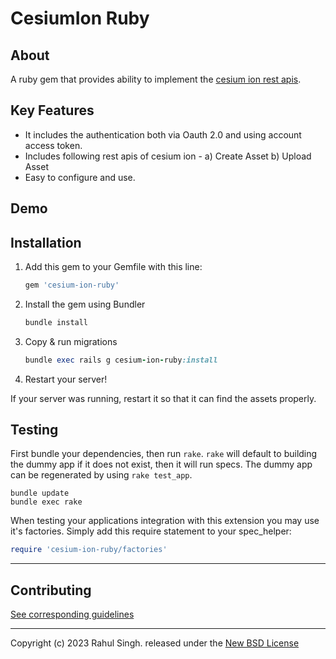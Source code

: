 <!-- Write your README.md file. Build something amazing! This README.md template can guide you to build your project documentation, but feel free to modify it as you wish 🥰 -->
# **CesiumIon Ruby**

## **About**

A ruby gem that provides ability to implement the [cesium ion rest apis](https://cesium.com/learn/ion/rest-api/).

## **Key Features**

* It includes the authentication both via Oauth 2.0 and using account access token.
* Includes following rest apis of cesium ion - 
  a) Create Asset
  b) Upload Asset
* Easy to configure and use.

## **Demo**

## **Installation**

1. Add this gem to your Gemfile with this line:

    ```ruby
    gem 'cesium-ion-ruby'
    ```

2. Install the gem using Bundler

    ```ruby
    bundle install
    ```

3. Copy & run migrations

    ```ruby
    bundle exec rails g cesium-ion-ruby:install
    ```

4. Restart your server!

  If your server was running, restart it so that it can find the assets properly.


## Testing

First bundle your dependencies, then run `rake`. `rake` will default to building the dummy app if it does not exist, then it will run specs. The dummy app can be regenerated by using `rake test_app`.

```shell
bundle update
bundle exec rake
```


When testing your applications integration with this extension you may use it's factories.
Simply add this require statement to your spec_helper:

```ruby
require 'cesium-ion-ruby/factories'
```
---

## Contributing

[See corresponding guidelines](https://github.com/rahulsingh321/cesium-ion-ruby/blob/master/CONTRIBUTING.md)

---

Copyright (c) 2023 Rahul Singh. released under the [New BSD License](https://github.com/rahulsingh321/cesium-ion-ruby/blob/master/LICENSE)
